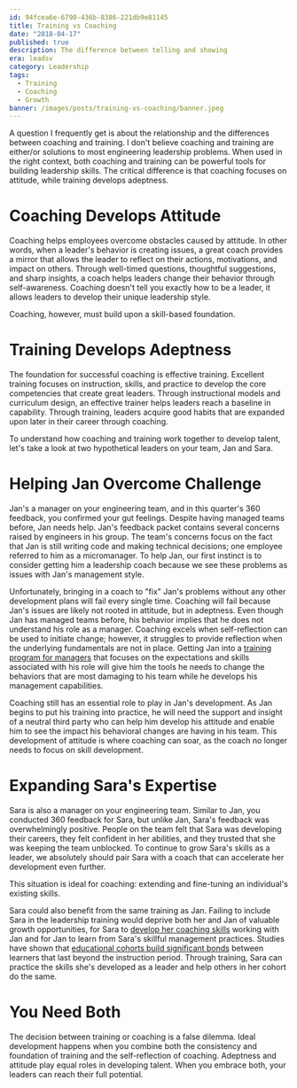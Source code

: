 ```yaml
---
id: 94fcea6e-6790-436b-8386-221db9e81145
title: Training vs Coaching
date: "2018-04-17"
published: true
description: The difference between telling and showing
era: leadsv
category: Leadership
tags:
  - Training
  - Coaching
  - Growth
banner: /images/posts/training-vs-coaching/banner.jpeg
---
```


A question I frequently get is about the relationship and the differences between coaching and training. I don't believe coaching and training are either/or solutions to most engineering leadership problems. When used in the right context, both coaching and training can be powerful tools for building leadership skills. The critical difference is that coaching focuses on attitude, while training develops adeptness.

# Coaching Develops Attitude

Coaching helps employees overcome obstacles caused by attitude. In other words, when a leader's behavior is creating issues, a great coach provides a mirror that allows the leader to reflect on their actions, motivations, and impact on others. Through well-timed questions, thoughtful suggestions, and sharp insights, a coach helps leaders change their behavior through self-awareness. Coaching doesn't tell you exactly how to be a leader, it allows leaders to develop their unique leadership style.

Coaching, however, must build upon a skill-based foundation.

# Training Develops Adeptness

The foundation for successful coaching is effective training. Excellent training focuses on instruction, skills, and practice to develop the core competencies that create great leaders. Through instructional models and curriculum design, an effective trainer helps leaders reach a baseline in capability. Through training, leaders acquire good habits that are expanded upon later in their career through coaching.

To understand how coaching and training work together to develop talent, let's take a look at two hypothetical leaders on your team, Jan and Sara.

# Helping Jan Overcome Challenge

Jan's a manager on your engineering team, and in this quarter's 360 feedback, you confirmed your gut feelings. Despite having managed teams before, Jan needs help. Jan's feedback packet contains several concerns raised by engineers in his group. The team's concerns focus on the fact that Jan is still writing code and making technical decisions; one employee referred to him as a micromanager. To help Jan, our first instinct is to consider getting him a leadership coach because we see these problems as issues with Jan's management style.

Unfortunately, bringing in a coach to "fix" Jan's problems without any other development plans will fail every single time. Coaching will fail because Jan's issues are likely not rooted in attitude, but in adeptness. Even though Jan has managed teams before, his behavior implies that he does not understand his role as a manager. Coaching excels when self-reflection can be used to initiate change; however, it struggles to provide reflection when the underlying fundamentals are not in place. Getting Jan into a [training program for managers](https://web.archive.org/web/20200108233815/https://www.leadsv.com/stories/socal) that focuses on the expectations and skills associated with his role will give him the tools he needs to change the behaviors that are most damaging to his team while he develops his management capabilities.

Coaching still has an essential role to play in Jan's development. As Jan begins to put his training into practice, he will need the support and insight of a neutral third party who can help him develop his attitude and enable him to see the impact his behavioral changes are having in his team. This development of attitude is where coaching can soar, as the coach no longer needs to focus on skill development.

# Expanding Sara's Expertise

Sara is also a manager on your engineering team. Similar to Jan, you conducted 360 feedback for Sara, but unlike Jan, Sara's feedback was overwhelmingly positive. People on the team felt that Sara was developing their careers, they felt confident in her abilities, and they trusted that she was keeping the team unblocked. To continue to grow Sara's skills as a leader, we absolutely should pair Sara with a coach that can accelerate her development even further.

This situation is ideal for coaching: extending and fine-tuning an individual's existing skills.

Sara could also benefit from the same training as Jan. Failing to include Sara in the leadership training would deprive both her and Jan of valuable growth opportunities, for Sara to [develop her coaching skills](https://www.huffingtonpost.com/entry/the-best-leaders-develop-others-by-coaching_us_58975fc4e4b061551b3dffeb) working with Jan and for Jan to learn from Sara's skillful management practices. Studies have shown that [educational cohorts build significant bonds](http://education.gsu.edu/4-ways-cohorts-models-benefit-graduate-students/) between learners that last beyond the instruction period. Through training, Sara can practice the skills she's developed as a leader and help others in her cohort do the same.

# You Need Both

The decision between training or coaching is a false dilemma. Ideal development happens when you combine both the consistency and foundation of training and the self-reflection of coaching. Adeptness and attitude play equal roles in developing talent. When you embrace both, your leaders can reach their full potential.
